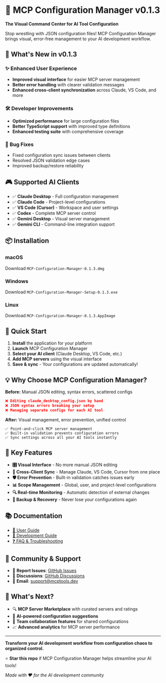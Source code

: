 # 🚀 MCP Configuration Manager v0.1.3

**The Visual Command Center for AI Tool Configuration**

Stop wrestling with JSON configuration files! MCP Configuration Manager brings visual, error-free management to your AI development workflow.

## 🎯 What's New in v0.1.3

### ✨ Enhanced User Experience
- **Improved visual interface** for easier MCP server management
- **Better error handling** with clearer validation messages
- **Enhanced cross-client synchronization** across Claude, VS Code, and more

### 🛠️ Developer Improvements  
- **Optimized performance** for large configuration files
- **Better TypeScript support** with improved type definitions
- **Enhanced testing suite** with comprehensive coverage

### 🔧 Bug Fixes
- Fixed configuration sync issues between clients
- Resolved JSON validation edge cases
- Improved backup/restore reliability

## 🎮 Supported AI Clients

- ✅ **Claude Desktop** - Full configuration management
- ✅ **Claude Code** - Project-level configurations  
- ✅ **VS Code (Cursor)** - Workspace and user settings
- ✅ **Codex** - Complete MCP server control
- ✅ **Gemini Desktop** - Visual server management
- ✅ **Gemini CLI** - Command-line integration support

## 📦 Installation

### macOS
Download `MCP-Configuration-Manager-0.1.3.dmg`

### Windows  
Download `MCP-Configuration-Manager-Setup-0.1.3.exe`

### Linux
Download `MCP-Configuration-Manager-0.1.3.AppImage`

## 🚀 Quick Start

1. **Install** the application for your platform
2. **Launch** MCP Configuration Manager
3. **Select your AI client** (Claude Desktop, VS Code, etc.)
4. **Add MCP servers** using the visual interface
5. **Save & sync** - Your configurations are updated automatically!

## 💡 Why Choose MCP Configuration Manager?

**Before:** Manual JSON editing, syntax errors, scattered configs
```json
❌ Editing claude_desktop_config.json by hand
❌ JSON syntax errors breaking your setup
❌ Managing separate configs for each AI tool
```

**After:** Visual management, error prevention, unified control  
```
✅ Point-and-click MCP server management
✅ Built-in validation prevents configuration errors
✅ Sync settings across all your AI tools instantly
```

## 🌟 Key Features

- **🎛️ Visual Interface** - No more manual JSON editing
- **🔄 Cross-Client Sync** - Manage Claude, VS Code, Cursor from one place
- **🛡️ Error Prevention** - Built-in validation catches issues early
- **📊 Scope Management** - Global, user, and project-level configurations
- **🔍 Real-time Monitoring** - Automatic detection of external changes
- **💾 Backup & Recovery** - Never lose your configurations again

## 📚 Documentation

- [📖 User Guide](https://github.com/itsocialist/mcp-config-manager/blob/main/USER_GUIDE.md)
- [🔧 Development Guide](https://github.com/itsocialist/mcp-config-manager/blob/main/DEVELOPMENT.md)
- [❓ FAQ & Troubleshooting](https://github.com/itsocialist/mcp-config-manager/wiki/FAQ)

## 🤝 Community & Support

- 🐛 **Report Issues**: [GitHub Issues](https://github.com/itsocialist/mcp-config-manager/issues)
- 💬 **Discussions**: [GitHub Discussions](https://github.com/itsocialist/mcp-config-manager/discussions)
- 📧 **Email**: support@mcptools.dev

## 🎁 What's Next?

- 🔍 **MCP Server Marketplace** with curated servers and ratings
- 🤖 **AI-powered configuration suggestions**
- 👥 **Team collaboration features** for shared configurations
- 📈 **Advanced analytics** for MCP server performance

---

**Transform your AI development workflow from configuration chaos to organized control.**

⭐ **Star this repo** if MCP Configuration Manager helps streamline your AI tools!

*Made with ❤️ for the AI development community*
